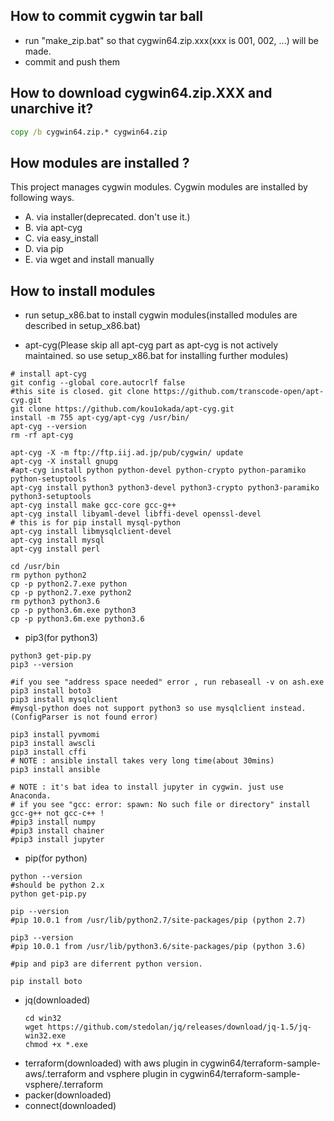 
How to commit cygwin tar ball
-----------------------------
+ run "make_zip.bat" so that cygwin64.zip.xxx(xxx is 001, 002, ...) will be made.
+ commit and push them

How to download cygwin64.zip.XXX and unarchive it?
--------------------------------------------------
```bat
copy /b cygwin64.zip.* cygwin64.zip
```

How modules are installed ?
---------------------------

This project manages cygwin modules. Cygwin modules are installed by following ways.
 
- A. via installer(deprecated. don't use it.)
- B. via apt-cyg
- C. via easy_install
- D. via pip
- E. via wget and install manually

How to install modules
----------------------

- run setup_x86.bat to install cygwin modules(installed modules are described in setup_x86.bat)
 
- apt-cyg(Please skip all apt-cyg part as apt-cyg is not actively maintained. so use setup_x86.bat for installing further modules)
```
# install apt-cyg
git config --global core.autocrlf false
#this site is closed. git clone https://github.com/transcode-open/apt-cyg.git
git clone https://github.com/kou1okada/apt-cyg.git
install -m 755 apt-cyg/apt-cyg /usr/bin/
apt-cyg --version
rm -rf apt-cyg

apt-cyg -X -m ftp://ftp.iij.ad.jp/pub/cygwin/ update
apt-cyg -X install gnupg
#apt-cyg install python python-devel python-crypto python-paramiko python-setuptools
apt-cyg install python3 python3-devel python3-crypto python3-paramiko python3-setuptools
apt-cyg install make gcc-core gcc-g++
apt-cyg install libyaml-devel libffi-devel openssl-devel
# this is for pip install mysql-python
apt-cyg install libmysqlclient-devel
apt-cyg install mysql
apt-cyg install perl
```

```
cd /usr/bin
rm python python2
cp -p python2.7.exe python
cp -p python2.7.exe python2
rm python3 python3.6
cp -p python3.6m.exe python3
cp -p python3.6m.exe python3.6
```

- pip3(for python3)
```
python3 get-pip.py
pip3 --version

#if you see "address space needed" error , run rebaseall -v on ash.exe
pip3 install boto3
pip3 install mysqlclient
#mysql-python does not support python3 so use mysqlclient instead.(ConfigParser is not found error)

pip3 install pyvmomi
pip3 install awscli
pip3 install cffi
# NOTE : ansible install takes very long time(about 30mins)
pip3 install ansible

# NOTE : it's bat idea to install jupyter in cygwin. just use Anaconda. 
# if you see "gcc: error: spawn: No such file or directory" install gcc-g++ not gcc-c++ !
#pip3 install numpy
#pip3 install chainer
#pip3 install jupyter
```

- pip(for python)
```
python --version
#should be python 2.x
python get-pip.py

pip --version
#pip 10.0.1 from /usr/lib/python2.7/site-packages/pip (python 2.7)

pip3 --version
#pip 10.0.1 from /usr/lib/python3.6/site-packages/pip (python 3.6)

#pip and pip3 are diferrent python version.

pip install boto
```

- jq(downloaded)
  ```
  cd win32
  wget https://github.com/stedolan/jq/releases/download/jq-1.5/jq-win32.exe
  chmod +x *.exe
  ```
- terraform(downloaded) with aws plugin in cygwin64/terraform-sample-aws/.terraform and vsphere plugin in cygwin64/terraform-sample-vsphere/.terraform 
- packer(downloaded)
- connect(downloaded)
